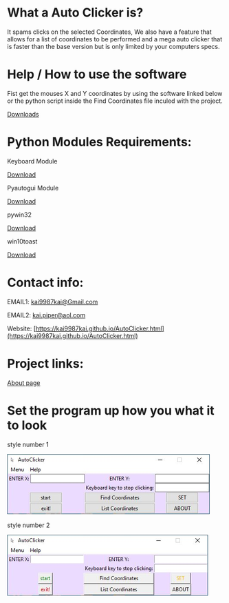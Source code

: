 # What a Auto Clicker is?
It spams clicks on the selected Coordinates, We also have a feature that allows for a list of coordinates to be performed and a mega auto clicker that is faster than the base version but is only limited by your computers specs.
# Help / How to use the software
Fist get the mouses X and Y coordinates by using the software linked below or the python script inside the Find Coordinates file inculed with the project.

[Downloads](http://www.adminsehow.com/wp-content/uploads/2012/03/MousePos.exe)

# Python Modules Requirements:

Keyboard Module

[Download](https://pypi.org/project/keyboard/#files)

Pyautogui Module

[Download](https://pypi.org/project/PyAutoGUI/)

pywin32

[Download](https://pypi.org/project/pywin32/)


win10toast

[Download](https://pypi.org/project/win10toast/)


# Contact info:

EMAIL1: kai9987kai@Gmail.com

EMAIL2: kai.piper@aol.com

Website: [https://kai9987kai.github.io/AutoClicker.html](https://kai9987kai.github.io/AutoClicker.html)


# Project links:
 
  [About page](https://kai9987kai.github.io/AutoClicker.html)
  

# Set the program up how you what it to look

style number 1 

![](https://raw.githubusercontent.com/kai9987kai/kai9987kai.github.io/master/4.0modern.JPG)

style number 2

![](https://raw.githubusercontent.com/kai9987kai/kai9987kai.github.io/master/4.0old.JPG)
